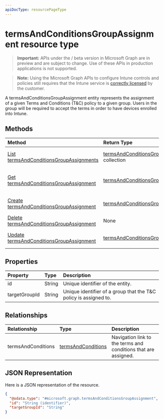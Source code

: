 ```yaml
---
apiDocType: resourcePageType
---
```

# termsAndConditionsGroupAssignment resource type

> **Important:** APIs under the / beta version in Microsoft Graph are in preview and are subject to change. Use of these APIs in production applications is not supported.

> **Note:** Using the Microsoft Graph APIs to configure Intune controls and policies still requires that the Intune service is [correctly licensed](https://go.microsoft.com/fwlink/?linkid=839381) by the customer.

A termsAndConditionsGroupAssignment entity represents the assignment of a given Terms and Conditions (T&C) policy to a given group. Users in the group will be required to accept the terms in order to have devices enrolled into Intune.
## Methods
|Method|Return Type|Description|
|:---|:---|:---|
|[List termsAndConditionsGroupAssignments](../api/intune_companyterms_termsandconditionsgroupassignment_list.md)|[termsAndConditionsGroupAssignment](../resources/intune_companyterms_termsandconditionsgroupassignment.md) collection|List properties and relationships of the [termsAndConditionsGroupAssignment](../resources/intune_companyterms_termsandconditionsgroupassignment.md) objects.|
|[Get termsAndConditionsGroupAssignment](../api/intune_companyterms_termsandconditionsgroupassignment_get.md)|[termsAndConditionsGroupAssignment](../resources/intune_companyterms_termsandconditionsgroupassignment.md)|Read properties and relationships of the [termsAndConditionsGroupAssignment](../resources/intune_companyterms_termsandconditionsgroupassignment.md) object.|
|[Create termsAndConditionsGroupAssignment](../api/intune_companyterms_termsandconditionsgroupassignment_create.md)|[termsAndConditionsGroupAssignment](../resources/intune_companyterms_termsandconditionsgroupassignment.md)|Create a new [termsAndConditionsGroupAssignment](../resources/intune_companyterms_termsandconditionsgroupassignment.md) object.|
|[Delete termsAndConditionsGroupAssignment](../api/intune_companyterms_termsandconditionsgroupassignment_delete.md)|None|Deletes a [termsAndConditionsGroupAssignment](../resources/intune_companyterms_termsandconditionsgroupassignment.md).|
|[Update termsAndConditionsGroupAssignment](../api/intune_companyterms_termsandconditionsgroupassignment_update.md)|[termsAndConditionsGroupAssignment](../resources/intune_companyterms_termsandconditionsgroupassignment.md)|Update the properties of a [termsAndConditionsGroupAssignment](../resources/intune_companyterms_termsandconditionsgroupassignment.md) object.|

## Properties
|Property|Type|Description|
|:---|:---|:---|
|id|String|Unique identifier of the entity.|
|targetGroupId|String|Unique identifier of a group that the T&C policy is assigned to.|

## Relationships
|Relationship|Type|Description|
|:---|:---|:---|
|termsAndConditions|[termsAndConditions](../resources/intune_companyterms_termsandconditions.md)|Navigation link to the terms and conditions that are assigned.|

## JSON Representation
Here is a JSON representation of the resource.
<!-- {
  "blockType": "resource",
  "keyProperty": "id",
  "@odata.type": "microsoft.graph.termsAndConditionsGroupAssignment"
}
-->
``` json
{
  "@odata.type": "#microsoft.graph.termsAndConditionsGroupAssignment",
  "id": "String (identifier)",
  "targetGroupId": "String"
}
```





